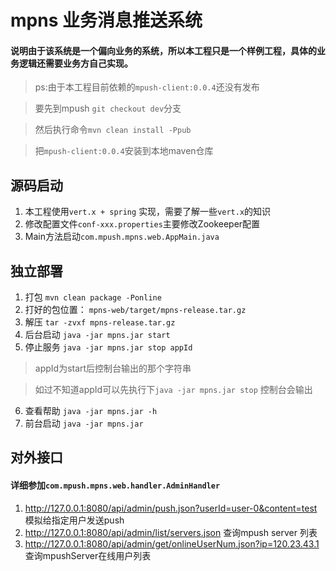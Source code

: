 # mpns 业务消息推送系统

#### 说明由于该系统是一个偏向业务的系统，所以本工程只是一个样例工程，具体的业务逻辑还需要业务方自己实现。

>ps:由于本工程目前依赖的`mpush-client:0.0.4`还没有发布

>要先到mpush `git checkout dev`分支

>然后执行命令`mvn clean install -Ppub`

>把`mpush-client:0.0.4`安装到本地maven仓库


## 源码启动

1. 本工程使用`vert.x + spring` 实现，需要了解一些`vert.x`的知识
2. 修改配置文件`conf-xxx.properties`主要修改Zookeeper配置
3. Main方法启动`com.mpush.mpns.web.AppMain.java`

## 独立部署
1. 打包 `mvn clean package -Ponline`
2. 打好的包位置： `mpns-web/target/mpns-release.tar.gz`
3. 解压 `tar -zvxf mpns-release.tar.gz`
4. 后台启动 `java -jar mpns.jar start`
5. 停止服务 `java -jar mpns.jar stop appId` 

  > appId为start后控制台输出的那个字符串
  
  > 如过不知道appId可以先执行下`java -jar mpns.jar stop` 控制台会输出
6. 查看帮助 `java -jar mpns.jar -h`
7. 前台启动 `java -jar mpns.jar`

## 对外接口
#### 详细参加`com.mpush.mpns.web.handler.AdminHandler`
1. http://127.0.0.1:8080/api/admin/push.json?userId=user-0&content=test 模拟给指定用户发送push
2. http://127.0.0.1:8080/api/admin/list/servers.json 查询mpush server 列表
3. http://127.0.0.1:8080/api/admin/get/onlineUserNum.json?ip=120.23.43.1 查询mpushServer在线用户列表

